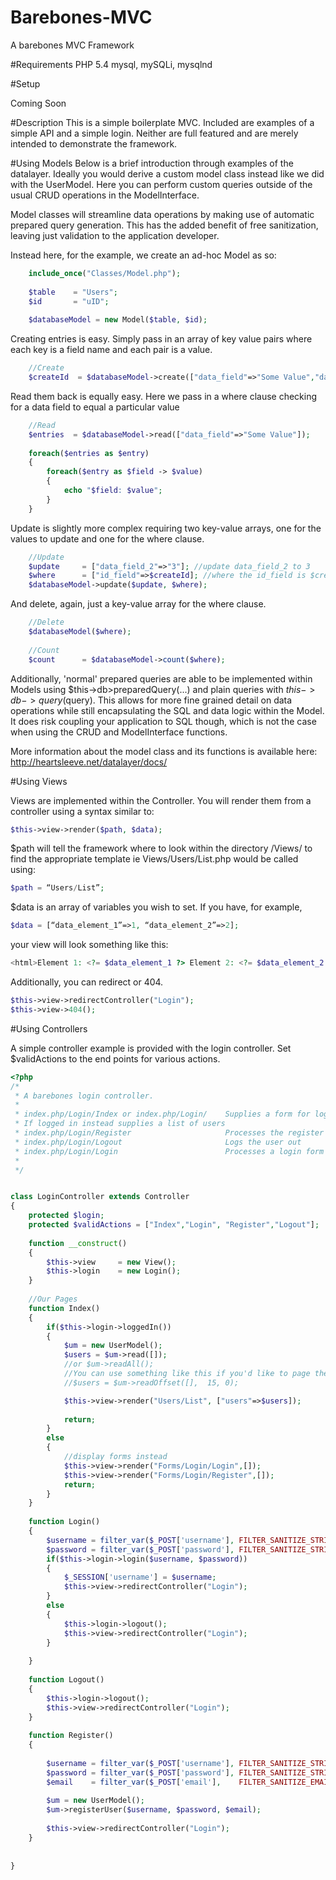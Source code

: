 # Barebones-MVC
A barebones MVC Framework

#Requirements
PHP 5.4
mysql, mySQLi, mysqlnd

#Setup

Coming Soon

#Description
This is a simple boilerplate MVC. Included are examples of a simple API and a simple login. Neither are full featured and are merely intended to demonstrate the framework.


#Using Models
Below is a brief introduction through examples of the datalayer. Ideally you would derive a custom model class instead like we did with the UserModel. Here you can perform custom queries outside of the usual CRUD operations in the ModelInterface.

Model classes will streamline data operations by making use of automatic prepared query generation. This has the added benefit of free sanitization, leaving just validation to the application developer.

Instead here, for the example, we create an ad-hoc Model as so:
```php
	include_once("Classes/Model.php");
	
	$table    = "Users";
	$id       = "uID";
	
	$databaseModel = new Model($table, $id);
```

Creating entries is easy. Simply pass in an array of key value pairs where each key is a field name and each pair is a value.
```php	
	//Create
	$createId  = $databaseModel->create(["data_field"=>"Some Value","data_field_2"=>1]);
```

Read them back is equally easy. Here we pass in a where clause checking for a data field to equal a particular value
```php
	//Read
	$entries  = $databaseModel->read(["data_field"=>"Some Value"]);
	
	foreach($entries as $entry)
	{
		foreach($entry as $field -> $value)
		{
			echo "$field: $value";
		}
	}
```

Update is slightly more complex requiring two key-value arrays, one for the values to update and one for the where clause.
```php
	//Update
	$update     = ["data_field_2"=>"3"]; //update data_field_2 to 3
	$where      = ["id_field"=>$createId]; //where the id_field is $createId
	$databaseModel->update($update, $where);
```

And delete, again, just a key-value array for the where clause.
```php
	//Delete
	$databaseModel($where);
	
	//Count
	$count      = $databaseModel->count($where);
```

Additionally, 'normal' prepared queries are able to be implemented within Models using $this->db>preparedQuery(...) and plain queries with $this->db->query($query). This allows for more fine grained detail on data operations while still encapsulating the SQL and data logic within the Model. It does risk coupling your application to SQL though, which is not the case when using the CRUD and ModelInterface functions.


More information about the model class and its functions is available here: http://heartsleeve.net/datalayer/docs/


#Using Views

Views are implemented within the Controller. You will render them from a controller using a syntax similar to:
```php
$this->view->render($path, $data);
```
$path will tell the framework where to look within the directory /Views/ to find the appropriate template ie Views/Users/List.php would be called using:
```php
$path = “Users/List”;  
```
$data is an array of variables you wish to set. If you have, for example, 
```php
$data = [“data_element_1”=>1, “data_element_2”=>2];
```
your view will look something like this:
```php
<html>Element 1: <?= $data_element_1 ?> Element 2: <?= $data_element_2 ?></html>
```

Additionally, you can redirect or 404.
```php
$this->view->redirectController("Login");
$this->view->404();
```

#Using Controllers

A simple controller example is provided with the login controller. Set $validActions to the end points for various actions.

```php
<?php
/*
 * A barebones login controller.
 * 
 * index.php/Login/Index or index.php/Login/ 	Supplies a form for login and registration 
 * If logged in instead supplies a list of users
 * index.php/Login/Register 					Processes the register form
 * index.php/Login/Logout 						Logs the user out
 * index.php/Login/Login 						Processes a login form
 * 
 */


class LoginController extends Controller
{
	protected $login;
	protected $validActions = ["Index","Login", "Register","Logout"];
	
	function __construct()
	{
		$this->view     = new View();
		$this->login    = new Login();
	}
	
	//Our Pages
	function Index()
	{
		if($this->login->loggedIn())
		{
			$um = new UserModel();
			$users = $um->read([]); 
			//or $um->readAll();
			//You can use something like this if you'd like to page these results: 
			//$users = $um->readOffset([],  15, 0);

			$this->view->render("Users/List", ["users"=>$users]);
			
			return;
		}
		else 
		{
			//display forms instead
			$this->view->render("Forms/Login/Login",[]);
			$this->view->render("Forms/Login/Register",[]);
			return;
		}
	}
	
	function Login()
	{
		$username = filter_var($_POST['username'], FILTER_SANITIZE_STRING);
		$password = filter_var($_POST['password'], FILTER_SANITIZE_STRING);
		if($this->login->login($username, $password))
		{
			$_SESSION['username'] = $username;
			$this->view->redirectController("Login");
		}
		else 
		{
			$this->login->logout();
			$this->view->redirectController("Login");
		}
		
	}
	
	function Logout()
	{
		$this->login->logout();
		$this->view->redirectController("Login");
	}
	
	function Register()
	{
		
		$username = filter_var($_POST['username'], FILTER_SANITIZE_STRING);
		$password = filter_var($_POST['password'], FILTER_SANITIZE_STRING);
		$email 	  = filter_var($_POST['email'],    FILTER_SANITIZE_EMAIL);
		
		$um = new UserModel();
		$um->registerUser($username, $password, $email);
		
		$this->view->redirectController("Login");
	}
	
	
}
```